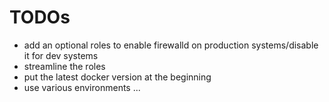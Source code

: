 # TODOs

- add an optional roles to enable firewalld on production systems/disable it for dev systems
- streamline the roles
- put the latest docker version at the beginning
- use various environments
...
